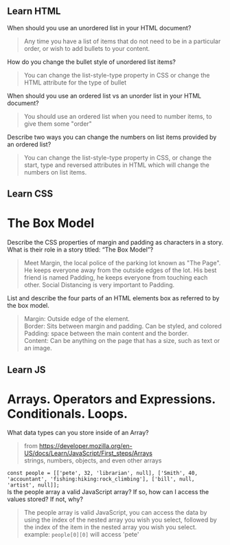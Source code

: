 ## Learn HTML  

When should you use an unordered list in your HTML document?    
>Any time you have a list of items that do not need to be in a particular order, or wish to add bullets to your content.  


How do you change the bullet style of unordered list items?   
>You can change the list-style-type property in CSS or change the HTML attribute for the type of bullet  


When should you use an ordered list vs an unorder list in your HTML document?    
>You should use an ordered list when you need to number items, to give them some "order"  


Describe two ways you can change the numbers on list items provided by an ordered list?    
>You can change the list-style-type property in CSS, or change the start, type and reversed attributes in HTML which will change the numbers on list items.  

## Learn CSS

# The Box Model 

Describe the CSS properties of margin and padding as characters in a story. What is their role in a story titled: “The Box Model”?  
> Meet Margin, the local police of the parking lot known as "The Page". He keeps everyone away from the outside edges of the lot. His best friend is named Padding, he keeps everyone from touching each other. Social Distancing is very important to Padding.

List and describe the four parts of an HTML elements box as referred to by the box model.  
>Margin: Outside edge of the element.  
>Border: Sits between margin and padding. Can be styled, and colored  
>Padding: space between the main content and the border.  
>Content: Can be anything on the page that has a size, such as text or an image.   


## Learn JS

# Arrays. Operators and Expressions. Conditionals. Loops.

What data types can you store inside of an Array?
>from https://developer.mozilla.org/en-US/docs/Learn/JavaScript/First_steps/Arrays  
>strings, numbers, objects, and even other arrays   

```const people = [['pete', 32, 'librarian', null], ['Smith', 40, 'accountant', 'fishing:hiking:rock_climbing'], ['bill', null, 'artist', null]];```  
Is the people array a valid JavaScript array? If so, how can I access the values stored? If not, why?  
>The people array is valid JavaScript, you can access the data by using the index of the nested array you wish you select, followed by the index of the item in the nested array you wish you select. 
>example: ```people[0][0]``` will access 'pete'

